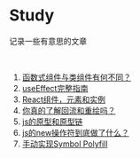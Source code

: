 # Study

记录一些有意思的文章

<br />

1. [函数式组件与类组件有何不同？](https://overreacted.io/zh-hans/how-are-function-components-different-from-classes)
2. [useEffect完整指南](https://overreacted.io/zh-hans/a-complete-guide-to-useeffect)
3. [React组件，元素和实例](https://react.docschina.org/blog/2015/12/18/react-components-elements-and-instances.html)
4. [你真的了解回流和重绘吗？](https://segmentfault.com/a/1190000017329980)
5. [js的原型和原型链](https://www.jianshu.com/p/be7c95714586)
6. [js的new操作符到底做了什么？](https://zhuanlan.zhihu.com/p/158640941)
7. [手动实现Symbol Polyfill](https://zhuanlan.zhihu.com/p/27297604)

